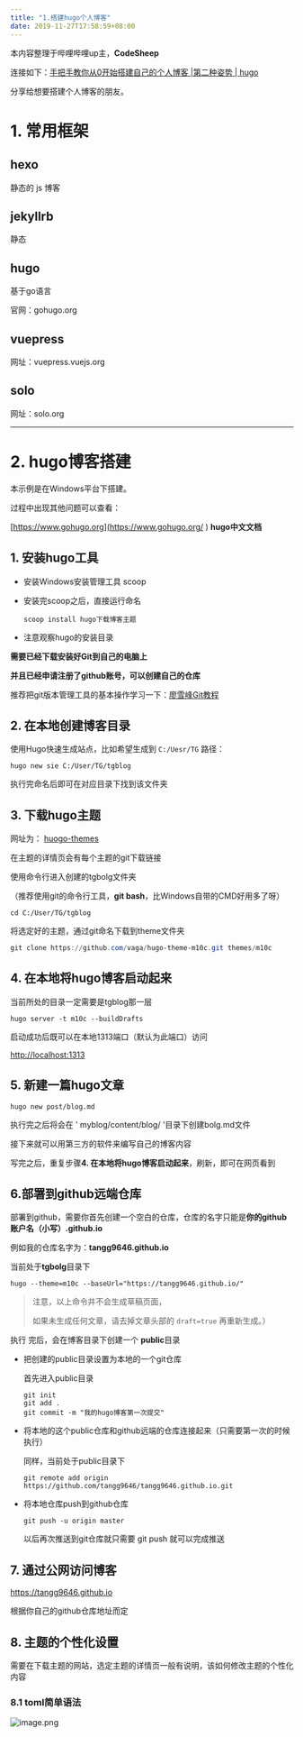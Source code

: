 ```yaml
---
title: "1.搭建hugo个人博客"
date: 2019-11-27T17:58:59+08:00
---
```


本内容整理于哔哩哔哩up主，**CodeSheep**

连接如下：[手把手教你从0开始搭建自己的个人博客 |第二种姿势 | hugo](https://www.bilibili.com/video/av51574688 )

分享给想要搭建个人博客的朋友。

# 1. 常用框架

## hexo

静态的 js 博客



## jekyllrb

静态 

## hugo

基于go语言

官网：gohugo.org

## vuepress

网址：vuepress.vuejs.org

## solo

网址：solo.org



------

# 2. hugo博客搭建

本示例是在Windows平台下搭建。

过程中出现其他问题可以查看：

[https://www.gohugo.org](https://www.gohugo.org/ ) **hugo中文文档**

## 1. 安装hugo工具

- 安装Windows安装管理工具 scoop

- 安装完scoop之后，直接运行命名

  ```shell
  scoop install hugo下载博客主题
  ```

- 注意观察hugo的安装目录

**需要已经下载安装好Git到自己的电脑上**

**并且已经申请注册了github账号，可以创建自己的仓库**

推荐把git版本管理工具的基本操作学习一下：[廖雪峰Git教程](https://www.liaoxuefeng.com/wiki/896043488029600 )



## 2. 在本地创建博客目录

使用Hugo快速生成站点，比如希望生成到 `C:/Uesr/TG` 路径： 

```shell
hugo new sie C:/User/TG/tgblog
```

执行完命名后即可在对应目录下找到该文件夹

## 3. 下载hugo主题

网址为：  [huogo-themes](https://themes.gohugo.io/ )

在主题的详情页会有每个主题的git下载链接

使用命令行进入创建的tgbolg文件夹

（推荐使用git的命令行工具，**git bash**，比Windows自带的CMD好用多了呀）

```shell
cd C:/User/TG/tgblog
```

将选定好的主题，通过git命名下载到theme文件夹

```powershell
git clone https://github.com/vaga/hugo-theme-m10c.git themes/m10c
```

## 4. 在本地将hugo博客启动起来

当前所处的目录一定需要是tgblog那一层

```shell
hugo server -t m10c --buildDrafts
```

启动成功后既可以在本地1313端口（默认为此端口）访问

[http://localhost:1313](http://localhost:1313/ )

## 5. 新建一篇hugo文章

```shell
hugo new post/blog.md
```

执行完之后将会在 ' myblog/content/blog/ '目录下创建bolg.md文件

接下来就可以用第三方的软件来编写自己的博客内容

写完之后，重复步骤**4. 在本地将hugo博客启动起来**，刷新，即可在网页看到

## 6.部署到github远端仓库

部署到github，需要你首先创建一个空白的仓库，仓库的名字只能是**你的github账户名（小写）.github.io**

例如我的仓库名字为：**tangg9646.github.io**



当前处于**tgbolg**目录下

```shell
hugo --theme=m10c --baseUrl="https://tangg9646.github.io/"
```

> 注意，以上命令并不会生成草稿页面，
>
> 如果未生成任何文章，请去掉文章头部的 `draft=true` 再重新生成。）

执行 完后，会在博客目录下创建一个 **public**目录

- 把创建的public目录设置为本地的一个git仓库

  首先进入public目录

  ```shell
  git init
  git add .
  git commit -m "我的hugo博客第一次提交"
  ```

- 将本地的这个public仓库和github远端的仓库连接起来（只需要第一次的时候执行）

  同样，当前处于public目录下

  ```shell
  git remote add origin https://github.com/tangg9646/tangg9646.github.io.git
  ```

- 将本地仓库push到github仓库

  ```shell
  git push -u origin master
  ```
  
  以后再次推送到git仓库就只需要  git push 就可以完成推送

## 7. 通过公网访问博客

[https://tangg9646.github.io ](https://tangg9646.github.io/ )

根据你自己的github仓库地址而定

## 8. 主题的个性化设置

需要在下载主题的网站，选定主题的详情页一般有说明，该如何修改主题的个性化内容

### 8.1 toml简单语法

![image.png](https://upload-images.jianshu.io/upload_images/19168686-5a899d0d09a86690.png?imageMogr2/auto-orient/strip%7CimageView2/2/w/1240)



